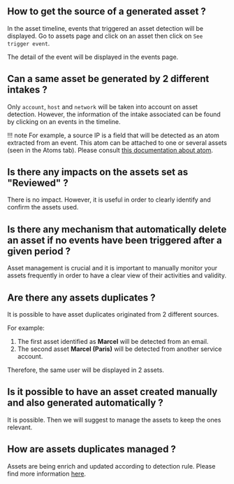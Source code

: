 ## How to get the source of a generated asset ?

In the asset timeline, events that triggered an asset detection will be displayed.
Go to assets page and click on an asset then click on `See trigger event`.
<screenshot>

The detail of the event will be displayed in the events page.

## Can a same asset be generated by 2 different intakes ?

Only `account`, `host` and `network` will be taken into account on asset detection.
However, the information of the intake associated can be found by clicking on an events in the timeline.

!!! note
     For example, a source IP is a field that will be detected as an atom extracted from an event.
     This atom can be attached to one or several assets (seen in the Atoms tab).
     Please consult [this documentation about atom](https://docs.sekoia.io/xdr/features/collect/assets/#what-is-an-atom).

## Is there any impacts on the assets set as "Reviewed" ?

There is no impact. However, it is useful in order to clearly identify and confirm the assets used.

## Is there any mechanism that automatically delete an asset if no events have been triggered after a given period ?

Asset management is crucial and it is important to manually monitor your assets frequently in order to have a clear view of their activities and validity.

## Are there any assets duplicates ?

It is possible to have asset duplicates originated from 2 different sources.

For example: 
1. The first asset identified as **Marcel** will be detected from an email.
2. The second asset **Marcel (Paris)** will be detected from another service account.

Therefore, the same user will be displayed in 2 assets.

## Is it possible to have an asset created manually and also generated automatically ?

It is possible.
Then we will suggest to manage the assets to keep the ones relevant.

## How are assets duplicates managed ?

Assets are being enrich and updated according to detection rule.
Please find more information [here](https://docs.sekoia.io/xdr/features/collect/assets/#asset-discovery-rules).
